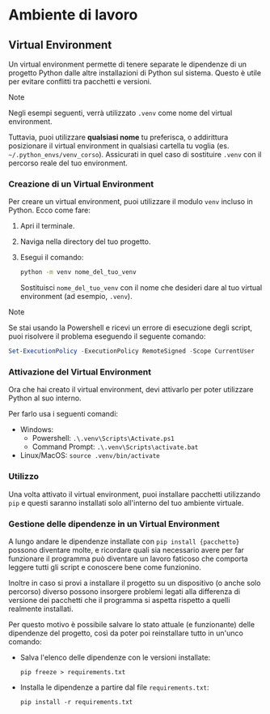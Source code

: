 # Ambiente di lavoro

## Virtual Environment

Un virtual environment permette di tenere separate le dipendenze di un progetto Python dalle altre installazioni di Python sul sistema. Questo è utile per evitare conflitti tra pacchetti e versioni.

> [!NOTE]
> Negli esempi seguenti, verrà utilizzato `.venv` come nome del virtual environment.
>
> Tuttavia, puoi utilizzare **qualsiasi nome** tu preferisca, o addirittura posizionare il virtual environment in qualsiasi cartella tu voglia (es. `~/.python_envs/venv_corso`). Assicurati in quel caso di sostituire `.venv` con il percorso reale del tuo environment.

### Creazione di un Virtual Environment

Per creare un virtual environment, puoi utilizzare il modulo `venv` incluso in Python. Ecco come fare:

1. Apri il terminale.
2. Naviga nella directory del tuo progetto.
3. Esegui il comando:

   ```bash
   python -m venv nome_del_tuo_venv
   ```

   Sostituisci `nome_del_tuo_venv` con il nome che desideri dare al tuo virtual environment (ad esempio, `.venv`).

> [!NOTE]
> Se stai usando la Powershell e ricevi un errore di esecuzione degli script, puoi risolvere il problema eseguendo il seguente comando:

```powershell
Set-ExecutionPolicy -ExecutionPolicy RemoteSigned -Scope CurrentUser
```

### Attivazione del Virtual Environment

Ora che hai creato il virtual environment, devi attivarlo per poter utilizzare Python al suo interno.

Per farlo usa i seguenti comandi:
- Windows:
  - Powershell: `.\.venv\Scripts\Activate.ps1`
  - Command Prompt: `.\.venv\Scripts\activate.bat`
- Linux/MacOS: `source .venv/bin/activate`

### Utilizzo

Una volta attivato il virtual environment, puoi installare pacchetti utilizzando `pip` e questi saranno installati solo all'interno del tuo ambiente virtuale.

### Gestione delle dipendenze in un Virtual Environment

A lungo andare le dipendenze installate con `pip install {pacchetto}` possono diventare molte, e ricordare quali sia necessario avere per far funzionare il programma può diventare un lavoro faticoso che comporta leggere tutti gli script e conoscere bene come funzionino.

Inoltre in caso si provi a installare il progetto su un dispositivo (o anche solo percorso) diverso possono insorgere problemi legati alla differenza di versione dei pacchetti che il programma si aspetta rispetto a quelli realmente installati.

Per questo motivo è possibile salvare lo stato attuale (e funzionante) delle dipendenze del progetto, così da poter poi reinstallare tutto in un'unco comando:
- Salva l'elenco delle dipendenze con le versioni installate:
  ```shell
  pip freeze > requirements.txt
  ```
- Installa le dipendenze a partire dal file `requirements.txt`:
  ```shell
  pip install -r requirements.txt
  ```
